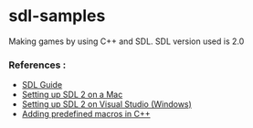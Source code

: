 # sdl-samples
Making games by using C++ and SDL. SDL version used is 2.0

### References :
* [SDL Guide](https://lazyfoo.net/tutorials/SDL/)
* [Setting up SDL 2 on a Mac](https://lazyfoo.net/tutorials/SDL/01_hello_SDL/mac/index.php)
* [Setting up SDL 2 on Visual Studio (Windows)](https://lazyfoo.net/tutorials/SDL/01_hello_SDL/windows/msvsnet2010u/index.php)
* [Adding predefined macros in C++](https://blog.kowalczyk.info/article/j/guide-to-predefined-macros-in-c-compilers-gcc-clang-msvc-etc..html)
